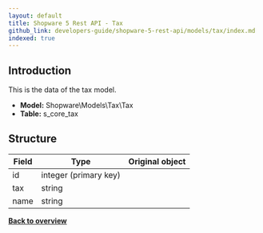 ```yaml
---
layout: default
title: Shopware 5 Rest API - Tax
github_link: developers-guide/shopware-5-rest-api/models/tax/index.md
indexed: true
---
```


## Introduction

This is the data of the tax model.

* **Model:** Shopware\Models\Tax\Tax
* **Table:** s_core_tax

## Structure

| Field                 | Type                  | Original object                                 |
|-----------------------|-----------------------|-------------------------------------------------|
| id             	    | integer (primary key) |                                                 |
| tax                   | string                | 	                                              |
| name                  | string                |                                                 |

**[Back to overview](../)**